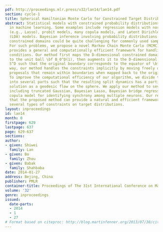 ```yaml
---
pdf: http://proceedings.mlr.press/v32/lan14/lan14.pdf
section: cycle-1
title: Spherical Hamiltonian Monte Carlo for Constrained Target Distributions
abstract: Statistical models with constrained probability distributions are abundant
  in machine learning. Some examples include regression models with norm constraints
  (e.g., Lasso), probit models, many copula models, and Latent Dirichlet Allocation
  (LDA) models. Bayesian inference involving probability distributions confined to
  constrained domains could be quite challenging for commonly used sampling algorithms.
  For such problems, we propose a novel Markov Chain Monte Carlo (MCMC) method that
  provides a general and computationally efficient framework for handling boundary
  conditions. Our method first maps the D-dimensional constrained domain of parameters
  to the unit ball \bf B_0^D(1), then augments it to the D-dimensional sphere \bf
  S^D such that the original boundary corresponds to the equator of \bf S^D. This
  way, our method handles the constraints implicitly by moving freely on sphere generating
  proposals that remain within boundaries when mapped back to the original space.
  To improve the computational efficiency of our algorithm, we divide the dynamics
  into several parts such that the resulting split dynamics has a partial analytical
  solution as a geodesic flow on the sphere. We apply our method to several examples
  including truncated Gaussian, Bayesian Lasso, Bayesian bridge regression, and a
  copula model for identifying synchrony among multiple neurons. Our results show
  that the proposed method can provide a natural and efficient framework for handling
  several types of constraints on target distributions.
layout: inproceedings
id: lan14
month: 0
firstpage: 629
lastpage: 637
page: 629-637
sections: 
author:
- given: Shiwei
  family: Lan
- given: Bo
  family: Zhou
- given: Babak
  family: Shahbaba
date: 2014-01-27
address: Bejing, China
publisher: PMLR
container-title: Proceedings of The 31st International Conference on Machine Learning
volume: '32'
genre: inproceedings
issued:
  date-parts:
  - 2014
  - 1
  - 27
# Format based on citeproc: http://blog.martinfenner.org/2013/07/30/citeproc-yaml-for-bibliographies/
---
```

